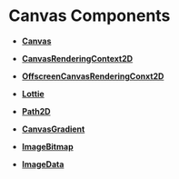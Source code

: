 # Canvas Components<a name="EN-US_TOPIC_0000001192595180"></a>

-   **[Canvas](ts-components-canvas-canvas.md)**  

-   **[CanvasRenderingContext2D](ts-canvasrenderingcontext2d.md)**  

-   **[OffscreenCanvasRenderingConxt2D](ts-offscreencanvasrenderingcontext2d.md)**  

-   **[Lottie](ts-components-canvas-lottie.md)**  

-   **[Path2D](ts-components-canvas-path2d.md)**  

-   **[CanvasGradient](ts-components-canvas-canvasgradient.md)**  

-   **[ImageBitmap](ts-components-canvas-imagebitmap.md)**  

-   **[ImageData](ts-components-canvas-imagedata.md)**  



